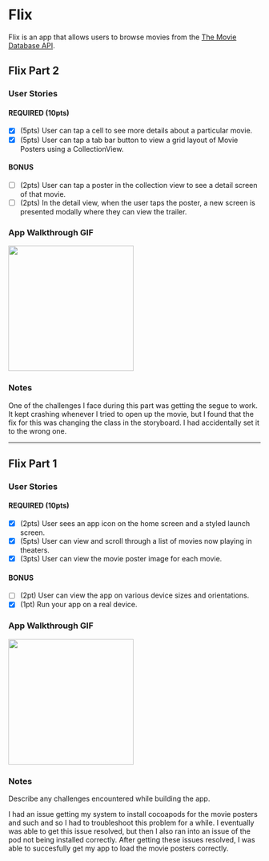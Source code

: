 # Flix

Flix is an app that allows users to browse movies from the [The Movie Database API](http://docs.themoviedb.apiary.io/#).

## Flix Part 2

### User Stories

#### REQUIRED (10pts)
- [X] (5pts) User can tap a cell to see more details about a particular movie.
- [X] (5pts) User can tap a tab bar button to view a grid layout of Movie Posters using a CollectionView.

#### BONUS
- [ ] (2pts) User can tap a poster in the collection view to see a detail screen of that movie.
- [ ] (2pts) In the detail view, when the user taps the poster, a new screen is presented modally where they can view the trailer.

### App Walkthrough GIF

<img src="https://i.imgur.com/lHRJN90D.gif" width=250><br>

### Notes
One of the challenges I face during this part was getting the segue to work. It kept crashing whenever I tried to open up the movie, but I found that the fix for this was changing the class in the storyboard. I had accidentally set it to the wrong one.


---

## Flix Part 1

### User Stories

#### REQUIRED (10pts)
- [X] (2pts) User sees an app icon on the home screen and a styled launch screen.
- [X] (5pts) User can view and scroll through a list of movies now playing in theaters.
- [X] (3pts) User can view the movie poster image for each movie.

#### BONUS
- [ ] (2pt) User can view the app on various device sizes and orientations.
- [X] (1pt) Run your app on a real device.

### App Walkthrough GIF

<img src="https://i.imgur.com/lHRJN90.gif" width=250><br>

### Notes
Describe any challenges encountered while building the app.

I had an issue getting my system to install cocoapods for the movie posters and such and so I had to troubleshoot this problem for a while.
I eventually was able to get this issue resolved, but then I also ran into an issue of the pod not being installed correctly. 
After getting these issues resolved, I was able to succesfully get my app to load the movie posters correctly.
